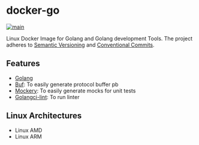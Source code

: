 # docker-go

[![main](https://github.com/Tochemey/docker-go/actions/workflows/main.yml/badge.svg)](https://github.com/Tochemey/docker-go/actions/workflows/main.yml)

Linux Docker Image for Golang and Golang development Tools. The project adheres to [Semantic Versioning](https://semver.org) and [Conventional Commits](https://www.conventionalcommits.org/en/v1.0.0/).

## Features

- [Golang](https://go.dev/dl/)
- [Buf](https://buf.build): To easily generate protocol buffer pb
- [Mockery](https://github.com/vektra/mockery): To easily generate mocks for unit tests
- [Golangci-lint](https://github.com/golangci/golangci-lint): To run linter

## Linux Architectures

- Linux AMD
- Linux ARM
